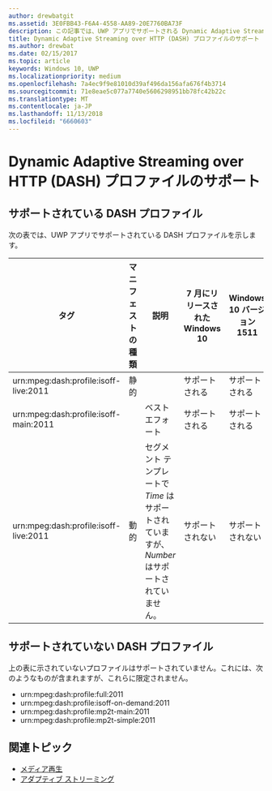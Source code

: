 ```yaml
---
author: drewbatgit
ms.assetid: 3E0FBB43-F6A4-4558-AA89-20E7760BA73F
description: この記事では、UWP アプリでサポートされる Dynamic Adaptive Streaming over HTTP (DASH) プロファイルの一覧を示します。
title: Dynamic Adaptive Streaming over HTTP (DASH) プロファイルのサポート
ms.author: drewbat
ms.date: 02/15/2017
ms.topic: article
keywords: Windows 10, UWP
ms.localizationpriority: medium
ms.openlocfilehash: 7a4ec9f9e81010d39af496da156afa676f4b3714
ms.sourcegitcommit: 71e8eae5c077a7740e5606298951bb78fc42b22c
ms.translationtype: MT
ms.contentlocale: ja-JP
ms.lasthandoff: 11/13/2018
ms.locfileid: "6660603"
---
```

# <a name="dynamic-adaptive-streaming-over-http-dash-profile-support"></a>Dynamic Adaptive Streaming over HTTP (DASH) プロファイルのサポート


## <a name="supported-dash-profiles"></a>サポートされている DASH プロファイル
次の表では、UWP アプリでサポートされている DASH プロファイルを示します。

|タグ | マニフェストの種類 | 説明|7 月にリリースされた Windows 10|Windows 10 バージョン 1511|Windows 10 バージョン 1607 |Windows 10 バージョン 1607 |Windows 10 Version 1703|
|----------------|------|-------|-----------|--------------|---------|-------|--------|
|urn:mpeg&#58;dash:profile:isoff-live:2011 | 静的 |     |サポートされる            |  サポートされる              | サポートされる        |サポートされる| サポートされる|
|urn:mpeg&#58;dash:profile:isoff-main:2011 |        | ベスト エフォート | サポートされる            |  サポートされる              | サポートされる        |サポートされる| サポートされる|
|urn:mpeg&#58;dash:profile:isoff-live:2011 | 動的 | セグメント テンプレートで $Time$ はサポートされていますが、$Number$ はサポートされていません。 | サポートされない            | サポートされない              | サポートされない        |サポートされない| サポートされる|


## <a name="unsupported-dash-profiles"></a>サポートされていない DASH プロファイル
上の表に示されていないプロファイルはサポートされていません。これには、次のようなものが含まれますが、これらに限定されません。

* urn:mpeg&#58;dash:profile:full:2011
* urn:mpeg&#58;dash:profile:isoff-on-demand:2011
* urn:mpeg&#58;dash:profile:mp2t-main:2011
* urn:mpeg&#58;dash:profile:mp2t-simple:2011


## <a name="related-topics"></a>関連トピック

* [メディア再生](media-playback.md)
* [アダプティブ ストリーミング](adaptive-streaming.md)
 

 




